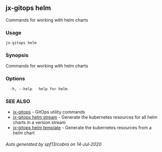 ## jx-gitops helm

Commands for working with helm charts

### Usage

```
jx-gitops helm
```

### Synopsis

Commands for working with helm charts

### Options

```
  -h, --help   help for helm
```

### SEE ALSO

* [jx-gitops](jx-gitops.md)	 - GitOps utility commands
* [jx-gitops helm stream](jx-gitops_helm_stream.md)	 - Generate the kubernetes resources for all helm charts in a version stream
* [jx-gitops helm template](jx-gitops_helm_template.md)	 - Generate the kubernetes resources from a helm chart

###### Auto generated by spf13/cobra on 14-Jul-2020
